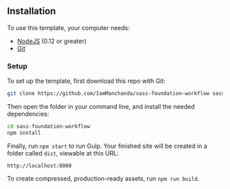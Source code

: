 ## Installation

To use this template, your computer needs:

- [NodeJS](https://nodejs.org/en/) (0.12 or greater)
- [Git](https://git-scm.com/)

### Setup

To set up the template, first download this repo with Git:

```bash
git clone https://github.com/IamManchanda/sass-foundation-workflow sass-foundation-workflow
```

Then open the folder in your command line, and install the needed dependencies:

```bash
cd sass-foundation-workflow
npm install
```

Finally, run `npm start` to run Gulp. Your finished site will be created in a folder called `dist`, viewable at this URL:

```
http://localhost:8000
```

To create compressed, production-ready assets, run `npm run build`.
